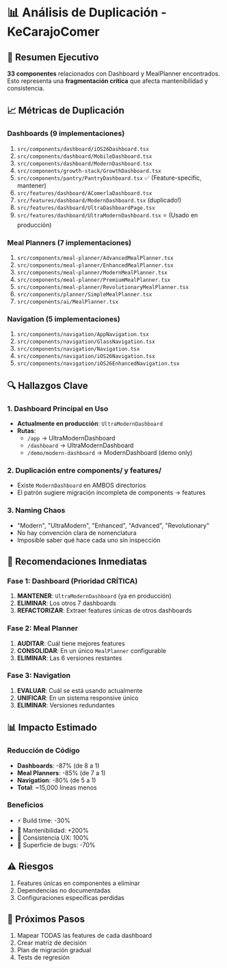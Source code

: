 # 📊 Análisis de Duplicación - KeCarajoComer

## 🚨 Resumen Ejecutivo
**33 componentes** relacionados con Dashboard y MealPlanner encontrados. Esto representa una **fragmentación crítica** que afecta mantenibilidad y consistencia.

## 📈 Métricas de Duplicación

### Dashboards (9 implementaciones)
1. `src/components/dashboard/iOS26Dashboard.tsx`
2. `src/components/dashboard/MobileDashboard.tsx`
3. `src/components/dashboard/ModernDashboard.tsx`
4. `src/components/growth-stack/GrowthDashboard.tsx`
5. `src/components/pantry/PantryDashboard.tsx` ✅ (Feature-specific, mantener)
6. `src/features/dashboard/AComerlaDashboard.tsx`
7. `src/features/dashboard/ModernDashboard.tsx` (duplicado!)
8. `src/features/dashboard/UltraDashboardPage.tsx`
9. `src/features/dashboard/UltraModernDashboard.tsx` ⭐ (Usado en producción)

### Meal Planners (7 implementaciones)
1. `src/components/meal-planner/AdvancedMealPlanner.tsx`
2. `src/components/meal-planner/EnhancedMealPlanner.tsx`
3. `src/components/meal-planner/ModernMealPlanner.tsx`
4. `src/components/meal-planner/PremiumMealPlanner.tsx`
5. `src/components/meal-planner/RevolutionaryMealPlanner.tsx`
6. `src/components/planner/SimpleMealPlanner.tsx`
7. `src/components/ai/MealPlanner.tsx`

### Navigation (5 implementaciones)
1. `src/components/navigation/AppNavigation.tsx`
2. `src/components/navigation/GlassNavigation.tsx`
3. `src/components/navigation/Navigation.tsx`
4. `src/components/navigation/iOS26Navigation.tsx`
5. `src/components/navigation/iOS26EnhancedNavigation.tsx`

## 🔍 Hallazgos Clave

### 1. Dashboard Principal en Uso
- **Actualmente en producción**: `UltraModernDashboard`
- **Rutas**:
  - `/app` → UltraModernDashboard
  - `/dashboard` → UltraModernDashboard
  - `/demo/modern-dashboard` → ModernDashboard (demo only)

### 2. Duplicación entre components/ y features/
- Existe `ModernDashboard` en AMBOS directorios
- El patrón sugiere migración incompleta de components → features

### 3. Naming Chaos
- "Modern", "UltraModern", "Enhanced", "Advanced", "Revolutionary"
- No hay convención clara de nomenclatura
- Imposible saber qué hace cada uno sin inspección

## 🎯 Recomendaciones Inmediatas

### Fase 1: Dashboard (Prioridad CRÍTICA)
1. **MANTENER**: `UltraModernDashboard` (ya en producción)
2. **ELIMINAR**: Los otros 7 dashboards
3. **REFACTORIZAR**: Extraer features únicas de otros dashboards

### Fase 2: Meal Planner
1. **AUDITAR**: Cuál tiene mejores features
2. **CONSOLIDAR**: En un único `MealPlanner` configurable
3. **ELIMINAR**: Las 6 versiones restantes

### Fase 3: Navigation
1. **EVALUAR**: Cuál se está usando actualmente
2. **UNIFICAR**: En un sistema responsive único
3. **ELIMINAR**: Versiones redundantes

## 📊 Impacto Estimado

### Reducción de Código
- **Dashboards**: -87% (de 8 a 1)
- **Meal Planners**: -85% (de 7 a 1)
- **Navigation**: -80% (de 5 a 1)
- **Total**: ~15,000 líneas menos

### Beneficios
- ⚡ Build time: -30%
- 🧹 Mantenibilidad: +200%
- 🎯 Consistencia UX: 100%
- 🐛 Superficie de bugs: -70%

## ⚠️ Riesgos
1. Features únicas en componentes a eliminar
2. Dependencias no documentadas
3. Configuraciones específicas perdidas

## 🔄 Próximos Pasos
1. Mapear TODAS las features de cada dashboard
2. Crear matriz de decisión
3. Plan de migración gradual
4. Tests de regresión